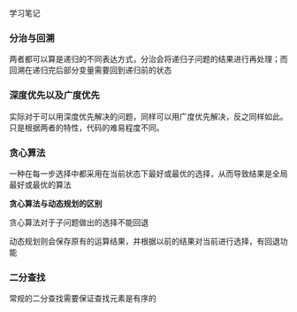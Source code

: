 学习笔记

### 分治与回溯

两者都可以算是递归的不同表达方式，分治会将递归子问题的结果进行再处理；而回溯在递归完后部分变量需要回到递归前的状态

### 深度优先以及广度优先

实际对于可以用深度优先解决的问题，同样可以用广度优先解决，反之同样如此。只是根据两者的特性，代码的难易程度不同。

### 贪心算法

一种在每一步选择中都采用在当前状态下最好或最优的选择，从而导致结果是全局最好或最优的算法

**贪心算法与动态规划的区别**

贪心算法对于子问题做出的选择不能回退

动态规划则会保存原有的运算结果，并根据以前的结果对当前进行选择，有回退功能

### 二分查找

常规的二分查找需要保证查找元素是有序的